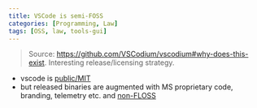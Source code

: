 ```yaml
---
title: VSCode is semi-FOSS
categories: [Programming, Law]
tags: [OSS, law, tools-gui]
---
```


> Source: <https://github.com/VSCodium/vscodium#why-does-this-exist>. Interesting release/licensing strategy.

- vscode is [public/MIT](https://github.com/VSCodium/vscodium/blob/master/LICENSE)
- but released binaries are augmented with MS proprietary code, branding, telemetry etc. and [non-FLOSS](https://code.visualstudio.com/license)